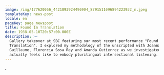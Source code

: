 ```yaml
---
image: /img/177620066_4421893924496904_8791511096894223932_n.jpeg
templateKey: news-post
locale: en
pageKey: page_newspost
title: Found In Translation
date: 1938-05-10T20:57:00.000Z
description: >-
  Gallery takeover at SBC featuring our most recent performance "Found in
  Translation". I explored my methodology of the unscripted with Joanna
  Guillaume, Florencia Sosa Rey and Amanda Gutierrez as we investigated what it
  actually feels like to embody plurilingual intersectional listening.
---
```

.
